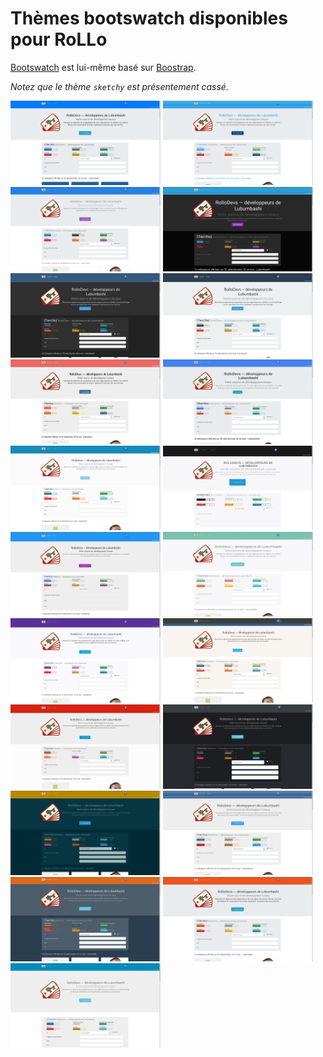 # Thèmes bootswatch disponibles pour RoLLo

[Bootswatch](https://bootswatch.com/) est lui-même basé sur [Boostrap](http://getbootstrap.com/).

_Notez que le thème `sketchy` est présentement cassé._

<a href="themes/rollo-bootstrap.png"><img src="themes/rollo-bootstrap.png" alt="bootstrap bootswatch theme on RoLLo" width="240" height="135"></a>
<a href="themes/rollo-cerulean.png"><img src="themes/rollo-cerulean.png" alt="cerulean bootswatch theme on RoLLo" width="240" height="135"></a>
<a href="themes/rollo-cosmo.png"><img src="themes/rollo-cosmo.png" alt="cosmo bootswatch theme on RoLLo" width="240" height="135"></a>
<a href="themes/rollo-cyborg.png"><img src="themes/rollo-cyborg.png" alt="cyborg bootswatch theme on RoLLo" width="240" height="135"></a>
<a href="themes/rollo-darkly.png"><img src="themes/rollo-darkly.png" alt="darkly bootswatch theme on RoLLo" width="240" height="135"></a>
<a href="themes/rollo-flatly.png"><img src="themes/rollo-flatly.png" alt="flatly bootswatch theme on RoLLo" width="240" height="135"></a>
<a href="themes/rollo-journal.png"><img src="themes/rollo-journal.png" alt="journal bootswatch theme on RoLLo" width="240" height="135"></a>
<a href="themes/rollo-litera.png"><img src="themes/rollo-litera.png" alt="litera bootswatch theme on RoLLo" width="240" height="135"></a>
<a href="themes/rollo-lumen.png"><img src="themes/rollo-lumen.png" alt="lumen bootswatch theme on RoLLo" width="240" height="135"></a>
<a href="themes/rollo-lux.png"><img src="themes/rollo-lux.png" alt="lux bootswatch theme on RoLLo" width="240" height="135"></a>
<a href="themes/rollo-materia.png"><img src="themes/rollo-materia.png" alt="materia bootswatch theme on RoLLo" width="240" height="135"></a>
<a href="themes/rollo-minty.png"><img src="themes/rollo-minty.png" alt="minty bootswatch theme on RoLLo" width="240" height="135"></a>
<a href="themes/rollo-pulse.png"><img src="themes/rollo-pulse.png" alt="pulse bootswatch theme on RoLLo" width="240" height="135"></a>
<a href="themes/rollo-sandstone.png"><img src="themes/rollo-sandstone.png" alt="sandstone bootswatch theme on RoLLo" width="240" height="135"></a>
<a href="themes/rollo-simplex.png"><img src="themes/rollo-simplex.png" alt="simplex bootswatch theme on RoLLo" width="240" height="135"></a>
<a href="themes/rollo-slate.png"><img src="themes/rollo-slate.png" alt="slate bootswatch theme on RoLLo" width="240" height="135"></a>
<a href="themes/rollo-solar.png"><img src="themes/rollo-solar.png" alt="solar bootswatch theme on RoLLo" width="240" height="135"></a>
<a href="themes/rollo-spacelab.png"><img src="themes/rollo-spacelab.png" alt="spacelab bootswatch theme on RoLLo" width="240" height="135"></a>
<a href="themes/rollo-superhero.png"><img src="themes/rollo-superhero.png" alt="superhero bootswatch theme on RoLLo" width="240" height="135"></a>
<a href="themes/rollo-united.png"><img src="themes/rollo-united.png" alt="united bootswatch theme on RoLLo" width="240" height="135"></a>
<a href="themes/rollo-yeti.png"><img src="themes/rollo-yeti.png" alt="yeti bootswatch theme on RoLLo" width="240" height="135"></a>
